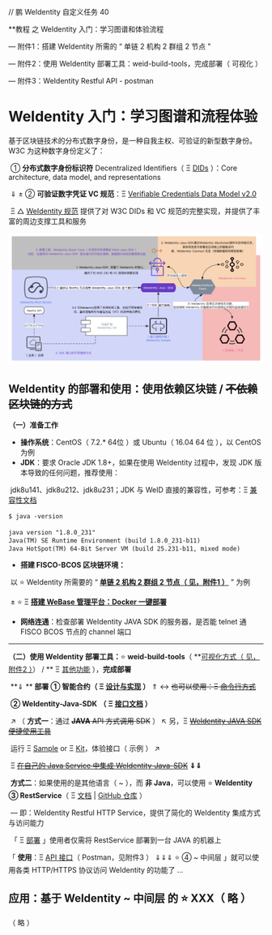 // 鹏  WeIdentity 自定义任务 40

**教程 之 WeIdentity 入门：学习图谱和体验流程

— 附件1：搭建 WeIdentity 所需的 “ 单链 2 机构 2 群组 2 节点 ”

— 附件2：使用 WeIdentity 部署工具：weid-build-tools，完成部署（ 可视化 ）

— 附件3：WeIdentity Restful API - postman



# WeIdentity 入门：学习图谱和流程体验

基于区块链技术的分布式数字身份，是一种自我主权、可验证的新型数字身份。W3C 为这种数字身份定义了：

​          ① **分布式数字身份标识符** Decentralized Identifiers（ Ξ [DIDs](https://w3c.github.io/did-core/) ）：Core architecture, data model, and representations

​                    ⇓                      ±            ② **可验证数字凭证 VC 规范**：Ξ [Verifiable Credentials Data Model v2.0](https://w3c.github.io/vc-data-model/)

​      Ξ △ [WeIdentity 规范](https://weidentity.readthedocs.io/zh_CN/latest/docs/weidentity-spec.html) 提供了对 W3C DIDs 和 VC 规范的完整实现，并提供了丰富的周边支撑工具和服务

<img src="img/WeIdentity-1.png" alt="WeIdentity-1" style="zoom:67%;" />



## WeIdentity 的部署和使用：使用依赖区块链  /  ~~不依赖区块链的方式~~



**（一）准备工作**

- **操作系统**：CentOS（ 7.2.* 64位 ）或 Ubuntu（ 16.04 64 位 ），以 CentOS 为例
- **JDK**：要求 Oracle JDK 1.8+，如果在使用 WeIdentity 过程中，发现 JDK 版本导致的任何问题，推荐使用：

​       jdk8u141、jdk8u212、jdk8u231；JDK 与 WeID 直接的兼容性，可参考：Ξ [兼容性文档](https://weidentity.readthedocs.io/zh_CN/latest/docs/weid-compatibility-test.html)

```
$ java -version

java version "1.8.0_231"
Java(TM) SE Runtime Environment (build 1.8.0_231-b11)
Java HotSpot(TM) 64-Bit Server VM (build 25.231-b11, mixed mode)
```

- **搭建 FISCO-BCOS 区块链环境：**

​       以 ⭐️ WeIdentity 所需要的 “ **<u>单链 2 机构 2 群组 2 节点（ 见，附件1 ）</u>** ” 为例

​                                                                            ±        ⭐️ Ξ [**搭建 WeBase 管理平台：Docker 一键部署**](https://webasedoc.readthedocs.io/zh_CN/latest/docs/WeBASE-Install/docker_install.html)

- **网络连通**：检查部署 WeIdentity JAVA SDK 的服务器，是否能 telnet 通 FISCO BCOS 节点的 channel 端口

  

------



**（二）使用 WeIdentity 部署工具：**⭐️ **weid-build-tools**（ **<u>可视化方式（ 见，附件2 ）</u>）  / ** Ξ [其他功能](https://weidentity.readthedocs.io/zh_CN/latest/docs/weidentity-quick-tools-web.html) ），**完成部署**

​                                                                   **⇓ ** **部署  ① 智能合约（ Ξ [设计与实现](https://weidentity.readthedocs.io/zh_CN/latest/docs/weidentity-contract-design.html) ）** ⇑                ↔     ~~也可以使用：Ξ [命令行方式](https://weidentity.readthedocs.io/zh_CN/latest/docs/deploy-via-commandline.html)~~

​                                                     **② WeIdentity-Java-SDK** **（** **Ξ [接口文档](https://weidentity.readthedocs.io/projects/javasdk/zh_CN/latest/) ）** 



​                   ↗ （ **方式一**：通过 ~~**JAVA** API 方式调用 SDK~~ ）                 ↖    另，Ξ ~~[WeIdentity JAVA SDK 便捷使用工具](https://weidentity.readthedocs.io/zh_CN/latest/docs/weidentity-quick-tools.html)~~

​    运行 Ξ [Sample](https://weidentity.readthedocs.io/zh_CN/latest/docs/weidentity-sample.html) or Ξ [Kit](https://weidentity.readthedocs.io/zh_CN/latest/docs/weidentity-kit.html)，体验接口（ 示例 ）      ↗

​    Ξ  [~~在自己的 Java Service 中集成 WeIdentity-Java-SDK~~](https://weidentity.readthedocs.io/zh_CN/latest/docs/sdk-integration.html)                 **⇓⇓**



​                    **方式二**：如果使用的是其他语言（ ~ ），而 **非 Java**，可以使用 ⭐️ **WeIdentity ③ RestService**（ Ξ [文档](https://weidentity.readthedocs.io/zh_CN/latest/docs/weidentity-rest.html)  |  [GitHub 仓库](https://github.com/WeBankBlockchain/WeIdentity-Rest-Service) ）

​                                                                           —  即：WeIdentity Restful HTTP Service，提供了简化的 WeIdentity 集成方式与访问能力

​                                                                                                                     「 Ξ [部署](https://weidentity.readthedocs.io/zh_CN/latest/docs/weidentity-rest-deploy.html) 」使用者仅需将 RestService 部署到一台 JAVA 的机器上

「 **使用**：Ξ [API 接口](https://weidentity.readthedocs.io/zh_CN/latest/docs/weidentity-rest-api.html)（ Postman，见附件3 ） ⇓⇓⇓   ⭐️ ④ ~ 中间层 」就可以使用各类 HTTP/HTTPS 协议访问 WeIdentity 的功能了 ...



## 应用：基于 WeIdentity ~ 中间层 的 ⭐️ XXX（ 略 ）

（ 略 ）